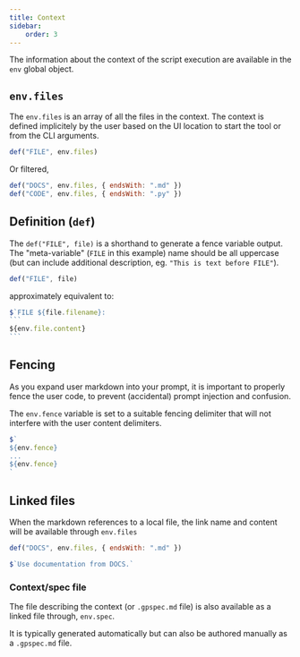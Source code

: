 ```yaml
---
title: Context
sidebar:
    order: 3
---
```


The information about the context of the script execution are available in the `env` global object.

## `env.files`

The `env.files` is an array of all the files in the context. The context is defined implicitely
by the user based on the UI location to start the tool or from the CLI arguments.

```js
def("FILE", env.files)
```

Or filtered,

```js
def("DOCS", env.files, { endsWith: ".md" })
def("CODE", env.files, { endsWith: ".py" })
```

## Definition (`def`)

The `def("FILE", file)` is a shorthand to generate a fence variable output.
The "meta-variable" (`FILE` in this example) name should be all uppercase (but can include
additional description, eg. `"This is text before FILE"`).

```js
def("FILE", file)
```

approximately equivalent to:

````js
$`FILE ${file.filename}:
```
${env.file.content}
```
````


## Fencing

As you expand user markdown into your prompt, it is important to properly fence the user code, to prevent (accidental) prompt injection and confusion.

The `env.fence` variable is set to a suitable fencing delimiter that will not interfere with the user content delimiters.

```js
$`
${env.fence}
...
${env.fence}
`
```

## Linked files

When the markdown references to a local file, the link name and content will be available through `env.files`

```js
def("DOCS", env.files, { endsWith: ".md" })

$`Use documentation from DOCS.`
```

### Context/spec file

The file describing the context (or `.gpspec.md` file) is also available as a linked file through, `env.spec`.

It is typically generated automatically but can also be authored manually as a `.gpspec.md` file.
